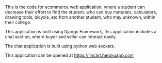 This is the code for ecommerce web application, where a student can decrease their effort to find the student, who can buy materials, calculators, drawing tools, bicycle, etc from another student, who may unknown, within their college.

This application is built using Django Framework, this application includes a chat section, where buyer and seller can interact easily.

The chat application is built using python web sockets.

This application can be opened at https://lincart.herokuapp.com
